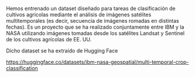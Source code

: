 Hemos entrenado un dataset diseñado para tareas de clasificación de cultivos agrícolas mediante el análisis de imágenes satélites 
multitemporales (es decir, secuencia de imágenes romadas en distintas fechas). Es un proyecto que se ha realizado conjuntamente entre 
IBM y la NASA utilizando imágenes tomadas desde los satélites Landsat y Sentinel de los cultivos agrícolas de EE. UU.


Dicho dataset se ha extraido de Hugging Face

https://huggingface.co/datasets/ibm-nasa-geospatial/multi-temporal-crop-classification
